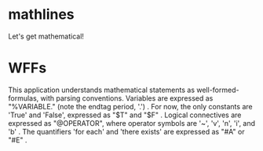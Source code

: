 # mathlines
Let's get mathematical!

# WFFs
This application understands mathematical statements as well-formed-formulas, with parsing conventions.
Variables are expressed as "%VARIABLE."   (note the endtag period, '.') .
For now, the only constants are 'True' and 'False', expressed as "$T" and "$F" .
Logical connectives are expressed as "@OPERATOR", where operator symbols are '~', 'v', 'n', 'i', and 'b' .
The quantifiers 'for each' and 'there exists' are expressed as "#A" or "#E" .
